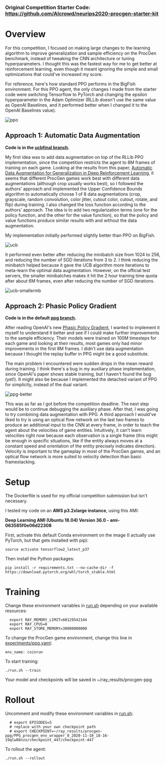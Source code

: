 ### Original Competition Starter Code: https://github.com/AIcrowd/neurips2020-procgen-starter-kit

# Overview

For this competition, I focused on making large changes to the learning algorithm to improve generalization and sample efficiency on the ProcGen benchmark, instead of tweaking the CNN architecture or tuning hyperparameters. I thought this was the fastest way for me to get better at reinforcement learning, even though it meant ignoring the simple and small optimizations that could've increased my score.

For reference, here's how standard PPO performs in the BigFish environment. For this PPO agent, the only changes I made from the starter code were switching Tensorflow to PyTorch and changing the epsilon hyperparameter in the Adam Optimizer (RLLib doesn't use the same value as OpenAI Baselines, and it performed better when I changed it to the OpenAI Baselines value).

![ppo](ppo-bigfish.png)

## Approach 1: Automatic Data Augmentation

**Code is in the [ucbfinal branch](https://github.com/wkwan/procgen-competition/tree/ucbfinal).**

My first idea was to add data augmentation on top of the RLLib PPO implementation, since the competition restricts the agent to 8M frames of training on each game. Looking at the results from this paper, [Automatic Data Augmentation for Generalization in Deep Reinforcement Learning](https://arxiv.org/pdf/2006.12862.pdf), it seems that different ProcGen games work best with different data augmentations (although crop usually works best), so I followed the authors' approach and implemented the Upper Confidence Bounds algorithm to automatically choose 1 of 8 data augmentations (crop, grayscale, random convolution, color jitter, cutout color, cutout, rotate, and flip) during training. I also changed the loss function according to the authors' approach. The idea is to add two regularization terms (one for the policy function, and the other for the value function), so that the policy and value functions produce similar results with and without the data augmentation.

My implementation initially performed slightly better than PPO on BigFish.

![ucb](ucb-bigfish.png)

It performed even better after reducing the minibatch size from 1024 to 256, and reducing the number of SGD iterations from 3 to 2. I think reducing the minibatch helped because it gave the UCB algorithm more iterations to meta-learn the optimal data augmentation. However, on the official test servers, the smaller minibatches makes it hit the 2 hour training time quota after about 6M frames, even after reducing the number of SGD iterations.

![ucb-smallermb](ucb-smallermblesssgd-bigfish.png)

## Approach 2: Phasic Policy Gradient

**Code is in the default [ppg branch](https://github.com/wkwan/procgen-competition).**

After reading OpenAI's new [Phasic Policy Gradient](https://arxiv.org/pdf/2009.04416.pdf), I wanted to implement it myself to understand it better and see if I could make further improvements to the sample efficiency. Their models were trained on 100M timesteps for each game and looking at their results, most games only had minor improvements in the first 8M frames. I didn't use data augmentation because I thought the replay buffer in PPG might be a good substitute. 

The main problem I encountered were sudden drops in the mean reward during training. I think there's a bug in my auxiliary phase implementation, since OpenAI's paper shows stable training, but I haven't found the bug (yet!). It might also be because I implemented the detached variant of PPG for simplicity, instead of the dual variant.

![ppg-better](ppg-lessauxmoreval-bigfish.png)

This was as far as I got before the competition deadline. The next step would be to continue debugging the auxiliary phase. After that, I was going to try combining data augmentation with PPG. A third approach I would've liked to try is using an optical flow network on the last two frames to produce an additional input to the CNN at every frame, in order to teach the agent about the velocities of game entities. Intuitively, it can't learn velocities right now because each observation is a single frame (this might be enough in specific situations, like if the entity always moves at a constant speed and orientation of the entity precisely indicates direction). Velocity is important to the gameplay in most of the ProcGen games, and an optical flow network is more suited to velocity detection than basic framestacking.

# Setup

The Dockerfile is used for my official competition submission but isn't necessary.

I tested my code on an **AWS p3.2xlarge instance**, using this AMI:

**Deep Learning AMI (Ubuntu 18.04) Version 36.0 - ami-063585f0e06d22308**

First, activate this default Conda environment on the image (I actually use PyTorch, but that gets installed with pip):

```
source activate tensorflow2_latest_p37
```

Then install the Python packages:

```
pip install -r requirements.txt --no-cache-dir -f https://download.pytorch.org/whl/torch_stable.html
```

# Training

Change these environment variables in [run.sh](run.sh) depending on your available resources:

```
  export RAY_MEMORY_LIMIT=60129542144
  export RAY_CPUS=8
  export RAY_STORE_MEMORY=30000000000
```

To change the ProcGen game environment, change this line in [experiments/ppg.yaml](experiments/ppg.yaml):
```
env_name: coinrun
```

To start training:

```
./run.sh --train
```

Your model and checkpoints will be saved in ~/ray_results/procgen-ppg

# Rollout

Uncomment and modify these environment variables in [run.sh](run.sh):

```
  # export EPISODES=5
  # replace with your own checkpoint path
  # export CHECKPOINT=~/ray_results/procgen-ppg/PPG_procgen_env_wrapper_0_2020-11-10_18-16-19qlw86nzo/checkpoint_447/checkpoint-447
```

To rollout the agent:

```
./run.sh --rollout
```


